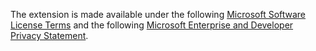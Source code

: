 The extension is made available under the following [Microsoft Software License Terms](https://go.microsoft.com/fwlink/?linkid=863604) and the following [Microsoft Enterprise and Developer Privacy Statement](https://go.microsoft.com/fwlink/?linkid=837448).
